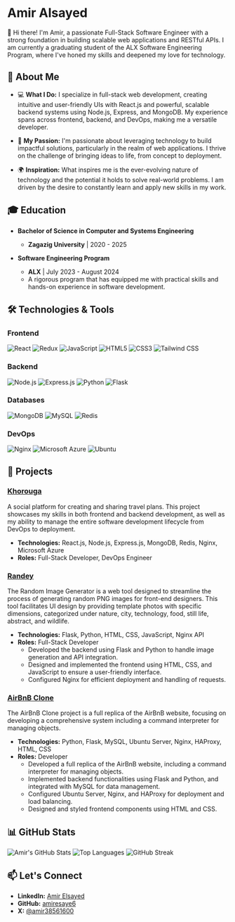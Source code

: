 # Amir Alsayed

👋 Hi there! I'm Amir, a passionate Full-Stack Software Engineer with a strong foundation in building scalable web applications and RESTful APIs. I am currently a graduating student of the ALX Software Engineering Program, where I've honed my skills and deepened my love for technology.

## 🚀 About Me

- 💻 **What I Do:** I specialize in full-stack web development, creating intuitive and user-friendly UIs with React.js and powerful, scalable backend systems using Node.js, Express, and MongoDB. My experience spans across frontend, backend, and DevOps, making me a versatile developer.

- 🌱 **My Passion:** I'm passionate about leveraging technology to build impactful solutions, particularly in the realm of web applications. I thrive on the challenge of bringing ideas to life, from concept to deployment.

- 🌍 **Inspiration:** What inspires me is the ever-evolving nature of technology and the potential it holds to solve real-world problems. I am driven by the desire to constantly learn and apply new skills in my work.

## 🎓 Education

- **Bachelor of Science in Computer and Systems Engineering**
  - **Zagazig University** | 2020 - 2025

- **Software Engineering Program**
  - **ALX** | July 2023 - August 2024
  - A rigorous program that has equipped me with practical skills and hands-on experience in software development.

## 🛠️ Technologies & Tools

### **Frontend**
![React](https://img.shields.io/badge/-React-61DAFB?logo=react&logoColor=black) 
![Redux](https://img.shields.io/badge/-Redux-764ABC?logo=redux&logoColor=white) 
![JavaScript](https://img.shields.io/badge/-JavaScript-F7DF1E?logo=javascript&logoColor=black) 
![HTML5](https://img.shields.io/badge/-HTML5-E34F26?logo=html5&logoColor=white) 
![CSS3](https://img.shields.io/badge/-CSS3-1572B6?logo=css3&logoColor=white)
![Tailwind CSS](https://img.shields.io/badge/-Tailwind%20CSS-38B2AC?logo=tailwind-css&logoColor=white)


### **Backend**
![Node.js](https://img.shields.io/badge/-Node.js-339933?logo=node.js&logoColor=white) 
![Express.js](https://img.shields.io/badge/-Express.js-000000?logo=express&logoColor=white) 
![Python](https://img.shields.io/badge/-Python-3776AB?logo=python&logoColor=white) 
![Flask](https://img.shields.io/badge/-Flask-000000?logo=flask&logoColor=white)

### **Databases**
![MongoDB](https://img.shields.io/badge/-MongoDB-47A248?logo=mongodb&logoColor=white) 
![MySQL](https://img.shields.io/badge/-MySQL-4479A1?logo=mysql&logoColor=white) 
![Redis](https://img.shields.io/badge/-Redis-DC382D?logo=redis&logoColor=white)

### **DevOps**
![Nginx](https://img.shields.io/badge/-Nginx-009639?logo=nginx&logoColor=white) 
![Microsoft Azure](https://img.shields.io/badge/-Microsoft%20Azure-0078D4?logo=microsoft-azure&logoColor=white) 
![Ubuntu](https://img.shields.io/badge/-Ubuntu-E95420?logo=ubuntu&logoColor=white)

## 📝 Projects

### [Khorouga](https://github.com/amiresaye6/khorouga)
A social platform for creating and sharing travel plans. This project showcases my skills in both frontend and backend development, as well as my ability to manage the entire software development lifecycle from DevOps to deployment.

- **Technologies:** React.js, Node.js, Express.js, MongoDB, Redis, Nginx, Microsoft Azure
- **Roles:** Full-Stack Developer, DevOps Engineer

### [Randey](https://github.com/amiresaye6/Randey)
The Random Image Generator is a web tool designed to streamline the process of generating random PNG images for front-end designers. This tool facilitates UI design by providing template photos with specific dimensions, categorized under nature, city, technology, food, still life, abstract, and wildlife.

- **Technologies:** Flask, Python, HTML, CSS, JavaScript, Nginx API
- **Roles:** Full-Stack Developer
  - Developed the backend using Flask and Python to handle image generation and API integration.
  - Designed and implemented the frontend using HTML, CSS, and JavaScript to ensure a user-friendly interface.
  - Configured Nginx for efficient deployment and handling of requests.

### [AirBnB Clone](https://github.com/amiresaye6/AirBnB_clone_v4)
The AirBnB Clone project is a full replica of the AirBnB website, focusing on developing a comprehensive system including a command interpreter for managing objects.

- **Technologies:** Python, Flask, MySQL, Ubuntu Server, Nginx, HAProxy, HTML, CSS
- **Roles:** Developer
  - Developed a full replica of the AirBnB website, including a command interpreter for managing objects.
  - Implemented backend functionalities using Flask and Python, and integrated with MySQL for data management.
  - Configured Ubuntu Server, Nginx, and HAProxy for deployment and load balancing.
  - Designed and styled frontend components using HTML and CSS.

## 📊 GitHub Stats

![Amir's GitHub Stats](https://github-readme-stats.vercel.app/api?username=amiresaye6&show_icons=true&theme=radical)
![Top Languages](https://github-readme-stats.vercel.app/api/top-langs/?username=amiresaye6&layout=compact&theme=radical)
![GitHub Streak](https://github-readme-streak-stats.herokuapp.com/?user=amiresaye6&theme=radical)

## 📫 Let's Connect

- **LinkedIn:** [Amir Elsayed](https://www.linkedin.com/in/amir-elsayed-/)
- **GitHub:** [amiresaye6](https://github.com/amiresaye6)
- **X:** [@amir38561600](https://x.com/amir38561600)
